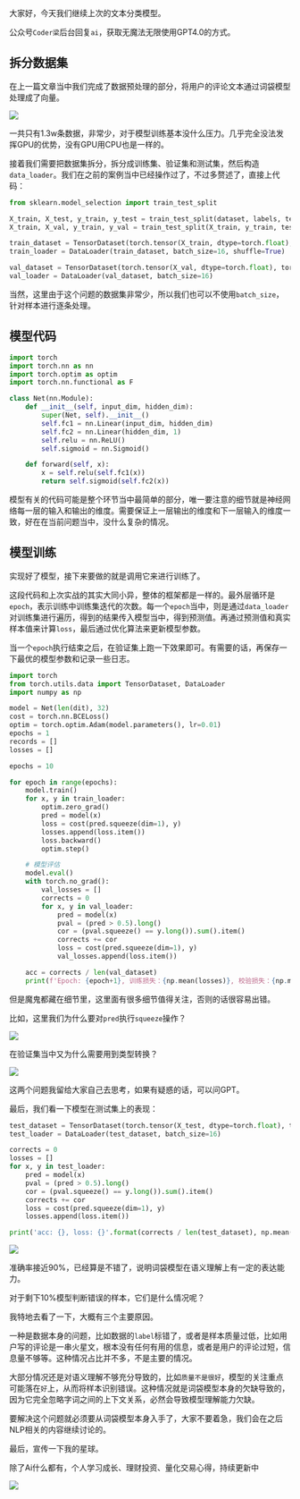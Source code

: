 大家好，今天我们继续上次的文本分类模型。



公众号`Coder梁`后台回复`ai`，获取无魔法无限使用GPT4.0的方式。



## 拆分数据集



在上一篇文章当中我们完成了数据预处理的部分，将用户的评论文本通过词袋模型处理成了向量。



![](https://p.ipic.vip/rdmdc8.png)



一共只有1.3w条数据，非常少，对于模型训练基本没什么压力。几乎完全没法发挥GPU的优势，没有GPU用CPU也是一样的。



接着我们需要把数据集拆分，拆分成训练集、验证集和测试集，然后构造`data_loader`。我们在之前的案例当中已经操作过了，不过多赘述了，直接上代码：



```python
from sklearn.model_selection import train_test_split

X_train, X_test, y_train, y_test = train_test_split(dataset, labels, test_size=0.1, random_state=23)
X_train, X_val, y_train, y_val = train_test_split(X_train, y_train, test_size=0.1, random_state=23)

train_dataset = TensorDataset(torch.tensor(X_train, dtype=torch.float), torch.tensor(y_train, dtype=torch.float))
train_loader = DataLoader(train_dataset, batch_size=16, shuffle=True)

val_dataset = TensorDataset(torch.tensor(X_val, dtype=torch.float), torch.tensor(y_val, dtype=torch.float))
val_loader = DataLoader(val_dataset, batch_size=16)
```



当然，这里由于这个问题的数据集非常少，所以我们也可以不使用`batch_size`，针对样本进行逐条处理。



## 模型代码



```python
import torch
import torch.nn as nn
import torch.optim as optim
import torch.nn.functional as F

class Net(nn.Module):
    def __init__(self, input_dim, hidden_dim):
        super(Net, self).__init__()
        self.fc1 = nn.Linear(input_dim, hidden_dim)
        self.fc2 = nn.Linear(hidden_dim, 1)
        self.relu = nn.ReLU()
        self.sigmoid = nn.Sigmoid()

    def forward(self, x):
        x = self.relu(self.fc1(x))
        return self.sigmoid(self.fc2(x))
```



模型有关的代码可能是整个环节当中最简单的部分，唯一要注意的细节就是神经网络每一层的输入和输出的维度。需要保证上一层输出的维度和下一层输入的维度一致，好在在当前问题当中，没什么复杂的情况。



## 模型训练



实现好了模型，接下来要做的就是调用它来进行训练了。



这段代码和上次实战的其实大同小异，整体的框架都是一样的。最外层循环是`epoch`，表示训练中训练集迭代的次数。每一个`epoch`当中，则是通过`data_loader`对训练集进行遍历，得到的结果传入模型当中，得到预测值。再通过预测值和真实样本值来计算`loss`，最后通过优化算法来更新模型参数。



当一个`epoch`执行结束之后，在验证集上跑一下效果即可。有需要的话，再保存一下最优的模型参数和记录一些日志。



```python
import torch
from torch.utils.data import TensorDataset, DataLoader
import numpy as np

model = Net(len(dit), 32)
cost = torch.nn.BCELoss()
optim = torch.optim.Adam(model.parameters(), lr=0.01)
epochs = 1
records = []
losses = []

epochs = 10

for epoch in range(epochs):
    model.train() 
    for x, y in train_loader:
        optim.zero_grad()
        pred = model(x)
        loss = cost(pred.squeeze(dim=1), y)
        losses.append(loss.item())
        loss.backward()
        optim.step()

    # 模型评估
    model.eval()
    with torch.no_grad():
        val_losses = []
        corrects = 0
        for x, y in val_loader:
            pred = model(x)
            pval = (pred > 0.5).long()
            cor = (pval.squeeze() == y.long()).sum().item()
            corrects += cor
            loss = cost(pred.squeeze(dim=1), y)
            val_losses.append(loss.item())

    acc = corrects / len(val_dataset)
    print(f'Epoch: {epoch+1}, 训练损失：{np.mean(losses)}, 校验损失：{np.mean(val_losses)}，校验准确率：{acc}')

```



但是魔鬼都藏在细节里，这里面有很多细节值得关注，否则的话很容易出错。



比如，这里我们为什么要对`pred`执行`squeeze`操作？



![](https://p.ipic.vip/lqihqs.png)



在验证集当中又为什么需要用到类型转换？



![](https://p.ipic.vip/nbksch.png)



这两个问题我留给大家自己去思考，如果有疑惑的话，可以问GPT。



最后，我们看一下模型在测试集上的表现：



```python
test_dataset = TensorDataset(torch.tensor(X_test, dtype=torch.float), torch.tensor(y_test, dtype=torch.float))
test_loader = DataLoader(test_dataset, batch_size=16)

corrects = 0
losses = []
for x, y in test_loader:
    pred = model(x)
    pval = (pred > 0.5).long()
    cor = (pval.squeeze() == y.long()).sum().item()
    corrects += cor
    loss = cost(pred.squeeze(dim=1), y)
    losses.append(loss.item())

print('acc: {}, loss: {}'.format(corrects / len(test_dataset), np.mean(losses)))
```



![](https://p.ipic.vip/8tzh9l.png)



准确率接近90%，已经算是不错了，说明词袋模型在语义理解上有一定的表达能力。



对于剩下10%模型判断错误的样本，它们是什么情况呢？



我特地去看了一下，大概有三个主要原因。



一种是数据本身的问题，比如数据的`label`标错了，或者是样本质量过低，比如用户写的评论是一串火星文，根本没有任何有用的信息，或者是用户的评论过短，信息量不够等。这种情况占比并不多，不是主要的情况。



大部分情况还是对语义理解不够充分导致的，比如`质量不是很好`，模型的关注重点可能落在`好`上，从而将样本识别错误。这种情况就是词袋模型本身的欠缺导致的，因为它完全忽略字词之间的上下文关系，必然会导致模型理解能力欠缺。



要解决这个问题就必须要从词袋模型本身入手了，大家不要着急，我们会在之后NLP相关的内容继续讨论的。





最后，宣传一下我的星球。



除了Ai什么都有，个人学习成长、理财投资、量化交易心得，持续更新中



![](https://moutsea-blog.oss-cn-hangzhou.aliyuncs.com/%E6%98%9F%E7%90%83%E4%BC%98%E6%83%A0%E5%88%B8%20(6).jpeg)

